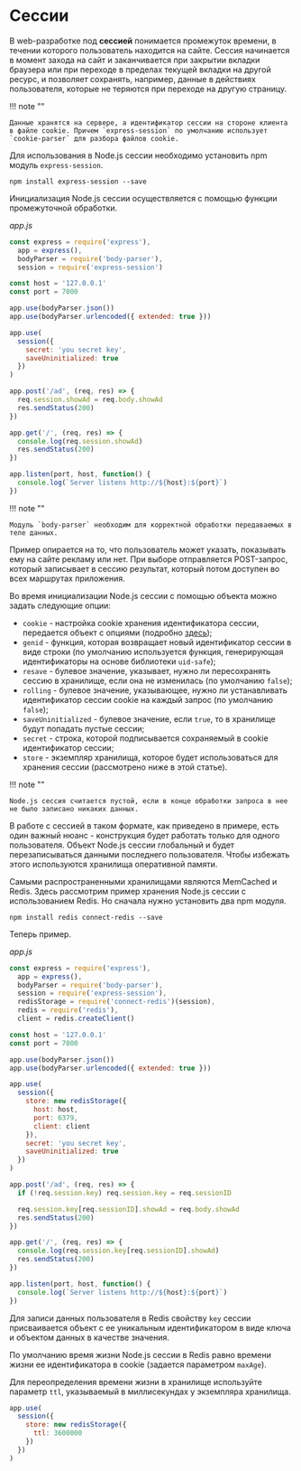 # Сессии

В web-разработке под **сессией** понимается промежуток времени, в течении которого пользователь находится на сайте. Сессия начинается в момент захода на сайт и заканчивается при закрытии вкладки браузера или при переходе в пределах текущей вкладки на другой ресурс, и позволяет сохранять, например, данные в действиях пользователя, которые не теряются при переходе на другую страницу.

!!! note ""

    Данные хранятся на сервере, а идентификатор сессии на стороне клиента в файле cookie. Причем `express-session` по умолчанию использует `cookie-parser` для разбора файлов cookie.

Для использования в Node.js сессии необходимо установить npm модуль `express-session`.

```
npm install express-session --save
```

Инициализация Node.js сессии осуществляется с помощью функции промежуточной обработки.

_app.js_

```js
const express = require('express'),
  app = express(),
  bodyParser = require('body-parser'),
  session = require('express-session')

const host = '127.0.0.1'
const port = 7000

app.use(bodyParser.json())
app.use(bodyParser.urlencoded({ extended: true }))

app.use(
  session({
    secret: 'you secret key',
    saveUninitialized: true
  })
)

app.post('/ad', (req, res) => {
  req.session.showAd = req.body.showAd
  res.sendStatus(200)
})

app.get('/', (req, res) => {
  console.log(req.session.showAd)
  res.sendStatus(200)
})

app.listen(port, host, function() {
  console.log(`Server listens http://${host}:${port}`)
})
```

!!! note ""

    Модуль `body-parser` необходим для корректной обработки передаваемых в теле данных.

Пример опирается на то, что пользователь может указать, показывать ему на сайте рекламу или нет. При выборе отправляется POST-запрос, который записывает в сессию результат, который потом доступен во всех маршрутах приложения.

Во время инициализации Node.js сессии с помощью объекта можно задать следующие опции:

- `cookie` - настройка cookie хранения идентификатора сессии, передается объект с опциями (подробно [здесь](cookie.md));
- `genid` - функция, которая возвращает новый идентификатор сессии в виде строки (по умолчанию используется функция, генерирующая идентификаторы на основе библиотеки `uid-safe`);
- `resave` - булевое значение, указывает, нужно ли пересохранять сессию в хранилище, если она не изменилась (по умолчанию `false`);
- `rolling` - булевое значение, указывающее, нужно ли устанавливать идентификатор сессии cookie на каждый запрос (по умолчанию `false`);
- `saveUninitialized` - булевое значение, если `true`, то в хранилище будут попадать пустые сессии;
- `secret` - строка, которой подписывается сохраняемый в cookie идентификатор сессии;
- `store` - экземпляр хранилища, которое будет использоваться для хранения сессии (рассмотрено ниже в этой статье).

!!! note ""

    Node.js сессия считается пустой, если в конце обработки запроса в нее не было записано никаких данных.

В работе с сессией в таком формате, как приведено в примере, есть один важный нюанс - конструкция будет работать только для одного пользователя. Объект Node.js сессии глобальный и будет перезаписываться данными последнего пользователя. Чтобы избежать этого используются хранилища оперативной памяти.

Самыми распространенными хранилищами являются MemCached и Redis. Здесь рассмотрим пример хранения Node.js сессии с использованием Redis. Но сначала нужно установить два npm модуля.

```
npm install redis connect-redis --save
```

Теперь пример.

_app.js_

```js
const express = require('express'),
  app = express(),
  bodyParser = require('body-parser'),
  session = require('express-session'),
  redisStorage = require('connect-redis')(session),
  redis = require('redis'),
  client = redis.createClient()

const host = '127.0.0.1'
const port = 7000

app.use(bodyParser.json())
app.use(bodyParser.urlencoded({ extended: true }))

app.use(
  session({
    store: new redisStorage({
      host: host,
      port: 6379,
      client: client
    }),
    secret: 'you secret key',
    saveUninitialized: true
  })
)

app.post('/ad', (req, res) => {
  if (!req.session.key) req.session.key = req.sessionID

  req.session.key[req.sessionID].showAd = req.body.showAd
  res.sendStatus(200)
})

app.get('/', (req, res) => {
  console.log(req.session.key[req.sessionID].showAd)
  res.sendStatus(200)
})

app.listen(port, host, function() {
  console.log(`Server listens http://${host}:${port}`)
})
```

Для записи данных пользователя в Redis свойству `key` сессии присваивается объект с ее уникальным идентификатором в виде ключа и объектом данных в качестве значения.

По умолчанию время жизни Node.js сессии в Redis равно времени жизни ее идентификатора в cookie (задается параметром `maxAge`).

Для переопределения времени жизни в хранилище используйте параметр `ttl`, указываемый в миллисекундах у экземпляра хранилища.

```js
app.use(
  session({
    store: new redisStorage({
      ttl: 3600000
    })
  })
)
```
